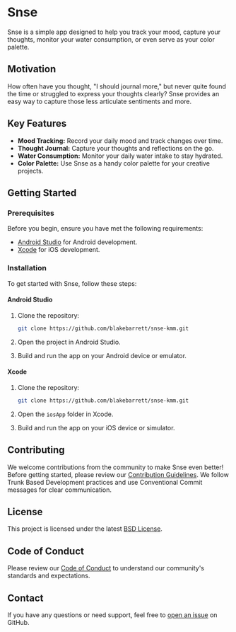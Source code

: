 # Snse

Snse is a simple app designed to help you track your mood, capture your thoughts, monitor your water consumption, or even serve as your color palette.

## Motivation

How often have you thought, "I should journal more," but never quite found the time or struggled to express your thoughts clearly? Snse provides an easy way to capture those less articulate sentiments and more.

## Key Features

- **Mood Tracking:** Record your daily mood and track changes over time.
- **Thought Journal:** Capture your thoughts and reflections on the go.
- **Water Consumption:** Monitor your daily water intake to stay hydrated.
- **Color Palette:** Use Snse as a handy color palette for your creative projects.

## Getting Started

### Prerequisites

Before you begin, ensure you have met the following requirements:

- [Android Studio](https://developer.android.com/studio) for Android development.
- [Xcode](https://developer.apple.com/xcode/) for iOS development.

### Installation

To get started with Snse, follow these steps:

#### Android Studio

1. Clone the repository:

   ```bash
   git clone https://github.com/blakebarrett/snse-kmm.git
   ```

2. Open the project in Android Studio.

3. Build and run the app on your Android device or emulator.

#### Xcode

1. Clone the repository:

   ```bash
   git clone https://github.com/blakebarrett/snse-kmm.git
   ```

2. Open the `iosApp` folder in Xcode.

3. Build and run the app on your iOS device or simulator.

## Contributing

We welcome contributions from the community to make Snse even better! Before getting started, please review our [Contribution Guidelines](CONTRIBUTING.md). We follow Trunk Based Development practices and use Conventional Commit messages for clear communication.

## License

This project is licensed under the latest [BSD License](LICENSE).

## Code of Conduct

Please review our [Code of Conduct](CODE_OF_CONDUCT.md) to understand our community's standards and expectations.

## Contact

If you have any questions or need support, feel free to [open an issue](https://github.com/your-username/snse/issues) on GitHub.
